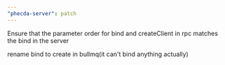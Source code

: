 ```yaml
---
"phecda-server": patch
---
```


Ensure that the parameter order for bind and createClient in rpc matches the bind in the server

rename bind to create in bullmq(it can't bind anything actually)